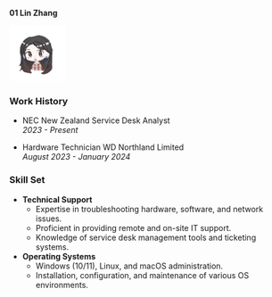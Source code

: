 
 **01 Lin Zhang** 

<img src="assets/Rebecca.png" height="100px" width="100px" />


###  Work History


-  NEC New Zealand     Service Desk Analyst  
*2023 - Present*


-  Hardware Technician     WD Northland Limited  
*August 2023 - January 2024*

### Skill Set

- **Technical Support**
  - Expertise in troubleshooting hardware, software, and network issues.  
  - Proficient in providing remote and on-site IT support.  
  - Knowledge of service desk management tools and ticketing systems.
- **Operating Systems**  
   - Windows (10/11), Linux, and macOS administration.  
   - Installation, configuration, and maintenance of various OS environments.
